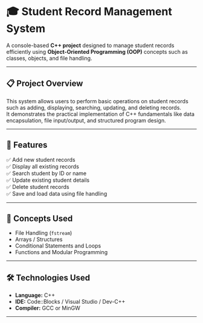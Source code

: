 # 🎓 Student Record Management System

A console-based **C++ project** designed to manage student records efficiently using **Object-Oriented Programming (OOP)** concepts such as classes, objects, and file handling.

---

## 📋 Project Overview

This system allows users to perform basic operations on student records such as adding, displaying, searching, updating, and deleting records.  
It demonstrates the practical implementation of C++ fundamentals like data encapsulation, file input/output, and structured program design.

---

## 🚀 Features

✅ Add new student records  
✅ Display all existing records  
✅ Search student by ID or name  
✅ Update existing student details  
✅ Delete student records  
✅ Save and load data using file handling  

---

## 🧠 Concepts Used
 
- File Handling (`fstream`)  
- Arrays / Structures  
- Conditional Statements and Loops  
- Functions and Modular Programming  

---

## 🛠️ Technologies Used

- **Language:** C++  
- **IDE:** Code::Blocks / Visual Studio / Dev-C++  
- **Compiler:** GCC or MinGW  

---
